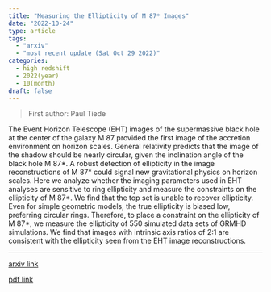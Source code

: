 ```yaml
---
title: "Measuring the Ellipticity of M 87* Images"
date: "2022-10-24"
type: article
tags:
  - "arxiv"
  - "most recent update (Sat Oct 29 2022)"
categories:
  - high redshift
  - 2022(year)
  - 10(month)
draft: false
---
```


> First author: Paul Tiede

 The Event Horizon Telescope (EHT) images of the supermassive black hole at
the center of the galaxy M 87 provided the first image of the accretion
environment on horizon scales. General relativity predicts that the image of
the shadow should be nearly circular, given the inclination angle of the black
hole M 87*. A robust detection of ellipticity in the image reconstructions of M
87* could signal new gravitational physics on horizon scales. Here we analyze
whether the imaging parameters used in EHT analyses are sensitive to ring
ellipticity and measure the constraints on the ellipticity of M 87*. We find
that the top set is unable to recover ellipticity. Even for simple geometric
models, the true ellipticity is biased low, preferring circular rings.
Therefore, to place a constraint on the ellipticity of M 87*, we measure the
ellipticity of 550 simulated data sets of GRMHD simulations. We find that
images with intrinsic axis ratios of 2:1 are consistent with the ellipticity
seen from the EHT image reconstructions.

---
[arxiv link](http://arxiv.org/abs/2210.13499v1)

[pdf link](http://arxiv.org/pdf/2210.13499v1)